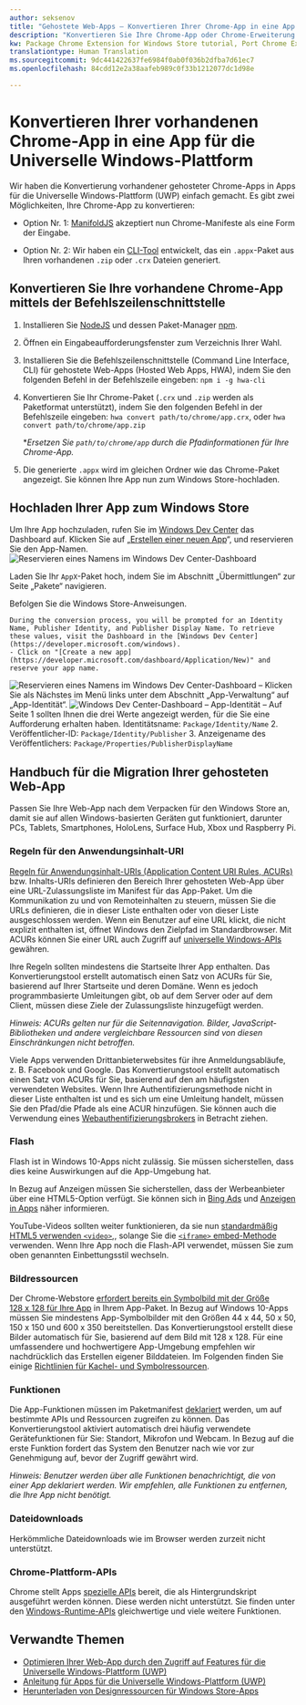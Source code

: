 ```yaml
---
author: seksenov
title: "Gehostete Web-Apps – Konvertieren Ihrer Chrome-App in eine App für die Universelle Windows-Plattform"
description: "Konvertieren Sie Ihre Chrome-App oder Chrome-Erweiterung in eine App für die Universelle Windows-Plattform (UWP) für den Windows Store."
kw: Package Chrome Extension for Windows Store tutorial, Port Chrome Extension to Windows 10, How to convert Chrome App to Windows, How to add Chrome Extension to Windows Store, hwa-cli, Hosted Web Apps Command Line Interface CLI Tool, Install Chrome Extension on Windows 10 Device, convert .crx to .AppX
translationtype: Human Translation
ms.sourcegitcommit: 9dc441422637fe6984f0ab0f036b2dfba7d61ec7
ms.openlocfilehash: 84cdd12e2a38aafeb989c0f33b1212077dc1d98e

---
```


# <a name="convert-your-existing-chrome-app-to-a-universal-windows-platform-app"></a>Konvertieren Ihrer vorhandenen Chrome-App in eine App für die Universelle Windows-Plattform

Wir haben die Konvertierung vorhandener gehosteter Chrome-Apps in Apps für die Universelle Windows-Plattform (UWP) einfach gemacht. Es gibt zwei Möglichkeiten, Ihre Chrome-App zu konvertieren:

- Option Nr. 1: [ManifoldJS](http://manifoldjs.com/) akzeptiert nun Chrome-Manifeste als eine Form der Eingabe. 

- Option Nr. 2: Wir haben ein [CLI-Tool](https://github.com/MicrosoftEdge/hwa-cli) entwickelt, das ein `.appx`-Paket aus Ihren vorhandenen `.zip` oder `.crx` Dateien generiert.

## <a name="convert-your-existing-chrome-app-using-the-command-line-interface"></a>Konvertieren Sie Ihre vorhandene Chrome-App mittels der Befehlszeilenschnittstelle

1. Installieren Sie [NodeJS](https://nodejs.org/en/) und dessen Paket-Manager [npm](https://www.npmjs.com/). 


2. Öffnen ein Eingabeaufforderungsfenster zum Verzeichnis Ihrer Wahl.


3. Installieren Sie die Befehlszeilenschnittstelle (Command Line Interface, CLI) für gehostete Web-Apps (Hosted Web Apps, HWA), indem Sie den folgenden Befehl in der Befehlszeile eingeben: `npm i -g hwa-cli`

4. Konvertieren Sie Ihr Chrome-Paket (`.crx` und `.zip` werden als Paketformat unterstützt), indem Sie den folgenden Befehl in der Befehlszeile eingeben: `hwa convert path/to/chrome/app.crx`, oder `hwa convert path/to/chrome/app.zip`

    **Ersetzen Sie `path/to/chrome/app` durch die Pfadinformationen für Ihre Chrome-App.*
    
5. Die generierte `.appx` wird im gleichen Ordner wie das Chrome-Paket angezeigt. Sie können Ihre App nun zum Windows Store-hochladen. 

## <a name="uploading-your-app-to-the-windows-store"></a>Hochladen Ihrer App zum Windows Store

Um Ihre App hochzuladen, rufen Sie im [Windows Dev Center](https://developer.microsoft.com/windows) das Dashboard auf. Klicken Sie auf „[Erstellen einer neuen App](https://developer.microsoft.com/dashboard/Application/New)“, und reservieren Sie den App-Namen.
![Reservieren eines Namens im Windows Dev Center-Dashboard](images/hwa-to-uwp/reserve_a_name.png)


Laden Sie Ihr `AppX`-Paket hoch, indem Sie im Abschnitt „Übermittlungen“ zur Seite „Pakete“ navigieren.

Befolgen Sie die Windows Store-Anweisungen.

    During the conversion process, you will be prompted for an Identity Name, Publisher Identity, and Publisher Display Name. To retrieve these values, visit the Dashboard in the [Windows Dev Center](https://developer.microsoft.com/windows).
    - Click on "[Create a new app](https://developer.microsoft.com/dashboard/Application/New)" and reserve your app name.
![Reservieren eines Namens im Windows Dev Center-Dashboard](images/hwa-to-uwp/reserve_a_name.png)
    – Klicken Sie als Nächstes im Menü links unter dem Abschnitt „App-Verwaltung“ auf „App-Identität“.
    ![Windows Dev Center-Dashboard – App-Identität](images/hwa-to-uwp/app_identity.png)
    – Auf Seite 1 sollten Ihnen die drei Werte angezeigt werden, für die Sie eine Aufforderung erhalten haben. Identitätsname: `Package/Identity/Name`
        2. Veröffentlicher-ID: `Package/Identity/Publisher`
        3. Anzeigename des Veröffentlichers: `Package/Properties/PublisherDisplayName`


## <a name="guide-for-migrating-your-hosted-web-app"></a>Handbuch für die Migration Ihrer gehosteten Web-App

Passen Sie Ihre Web-App nach dem Verpacken für den Windows Store an, damit sie auf allen Windows-basierten Geräten gut funktioniert, darunter PCs, Tablets, Smartphones, HoloLens, Surface Hub, Xbox und Raspberry Pi.

### <a name="application-content-uri-rules"></a>Regeln für den Anwendungsinhalt-URI

[Regeln für Anwendungsinhalt-URIs (Application Content URI Rules, ACURs)](/hwa-access-features.md) bzw. Inhalts-URIs definieren den Bereich Ihrer gehosteten Web-App über eine URL-Zulassungsliste im Manifest für das App-Paket. Um die Kommunikation zu und von Remoteinhalten zu steuern, müssen Sie die URLs definieren, die in dieser Liste enthalten oder von dieser Liste ausgeschlossen werden. Wenn ein Benutzer auf eine URL klickt, die nicht explizit enthalten ist, öffnet Windows den Zielpfad im Standardbrowser. Mit ACURs können Sie einer URL auch Zugriff auf [universelle Windows-APIs](https://msdn.microsoft.com/library/windows/apps/br211377.aspx) gewähren.

Ihre Regeln sollten mindestens die Startseite Ihrer App enthalten. Das Konvertierungstool erstellt automatisch einen Satz von ACURs für Sie, basierend auf Ihrer Startseite und deren Domäne. Wenn es jedoch programmbasierte Umleitungen gibt, ob auf dem Server oder auf dem Client, müssen diese Ziele der Zulassungsliste hinzugefügt werden.

*Hinweis: ACURs gelten nur für die Seitennavigation. Bilder, JavaScript-Bibliotheken und andere vergleichbare Ressourcen sind von diesen Einschränkungen nicht betroffen.*

Viele Apps verwenden Drittanbieterwebsites für ihre Anmeldungsabläufe, z. B. Facebook und Google. Das Konvertierungstool erstellt automatisch einen Satz von ACURs für Sie, basierend auf den am häufigsten verwendeten Websites. Wenn Ihre Authentifizierungsmethode nicht in dieser Liste enthalten ist und es sich um eine Umleitung handelt, müssen Sie den Pfad/die Pfade als eine ACUR hinzufügen. Sie können auch die Verwendung eines [Webauthentifizierungsbrokers](/hwa-access-features.md) in Betracht ziehen.

### <a name="flash"></a>Flash

Flash ist in Windows 10-Apps nicht zulässig. Sie müssen sicherstellen, dass dies keine Auswirkungen auf die App-Umgebung hat.

In Bezug auf Anzeigen müssen Sie sicherstellen, dass der Werbeanbieter über eine HTML5-Option verfügt. Sie können sich in [Bing Ads](https://bingads.microsoft.com/) und [Anzeigen in Apps](http://adsinapps.microsoft.com/) näher informieren.

YouTube-Videos sollten weiter funktionieren, da sie nun [standardmäßig HTML5 verwenden `<video>`,](http://youtube-eng.blogspot.com/2015/01/youtube-now-defaults-to-html5_27.html), solange Sie die [`<iframe>` embed-Methode](https://developers.google.com/youtube/iframe_api_reference) verwenden. Wenn Ihre App noch die Flash-API verwendet, müssen Sie zum oben genannten Einbettungsstil wechseln.

### <a name="image-assets"></a>Bildressourcen

Der Chrome-Webstore [erfordert bereits ein Symbolbild mit der Größe 128 x 128 für Ihre App](https://developer.chrome.com/webstore/images) in Ihrem App-Paket. In Bezug auf Windows 10-Apps müssen Sie mindestens App-Symbolbilder mit den Größen 44 x 44, 50 x 50, 150 x 150 und 600 x 350 bereitstellen. Das Konvertierungstool erstellt diese Bilder automatisch für Sie, basierend auf dem Bild mit 128 x 128. Für eine umfassendere und hochwertigere App-Umgebung empfehlen wir nachdrücklich das Erstellen eigener Bilddateien. Im Folgenden finden Sie einige [Richtlinien für Kachel- und Symbolressourcen](https://msdn.microsoft.com/library/windows/apps/mt412102.aspx).

### <a name="capabilities"></a>Funktionen

Die App-Funktionen müssen im Paketmanifest [deklariert](https://msdn.microsoft.com/windows/uwp/packaging/app-capability-declarations) werden, um auf bestimmte APIs und Ressourcen zugreifen zu können. Das Konvertierungstool aktiviert automatisch drei häufig verwendete Gerätefunktionen für Sie: Standort, Mikrofon und Webcam. In Bezug auf die erste Funktion fordert das System den Benutzer nach wie vor zur Genehmigung auf, bevor der Zugriff gewährt wird.

*Hinweis: Benutzer werden über alle Funktionen benachrichtigt, die von einer App deklariert werden. Wir empfehlen, alle Funktionen zu entfernen, die Ihre App nicht benötigt.*

### <a name="file-downloads"></a>Dateidownloads

Herkömmliche Dateidownloads wie im Browser werden zurzeit nicht unterstützt.

### <a name="chrome-platform-apis"></a>Chrome-Plattform-APIs

Chrome stellt Apps [spezielle APIs](https://developer.chrome.com/apps/api_index) bereit, die als Hintergrundskript ausgeführt werden können. Diese werden nicht unterstützt. Sie finden unter den [Windows-Runtime-APIs](https://msdn.microsoft.com/library/windows/apps/br211377.aspx) gleichwertige und viele weitere Funktionen.

## <a name="related-topics"></a>Verwandte Themen

- [Optimieren Ihrer Web-App durch den Zugriff auf Features für die Universelle Windows-Plattform (UWP)](/hwa-access-features.md)
- [Anleitung für Apps für die Universelle Windows-Plattform (UWP)](http://go.microsoft.com/fwlink/p/?LinkID=397871)
- [Herunterladen von Designressourcen für Windows Store-Apps](https://msdn.microsoft.com/library/windows/apps/xaml/bg125377.aspx)



<!--HONumber=Dec16_HO1-->


